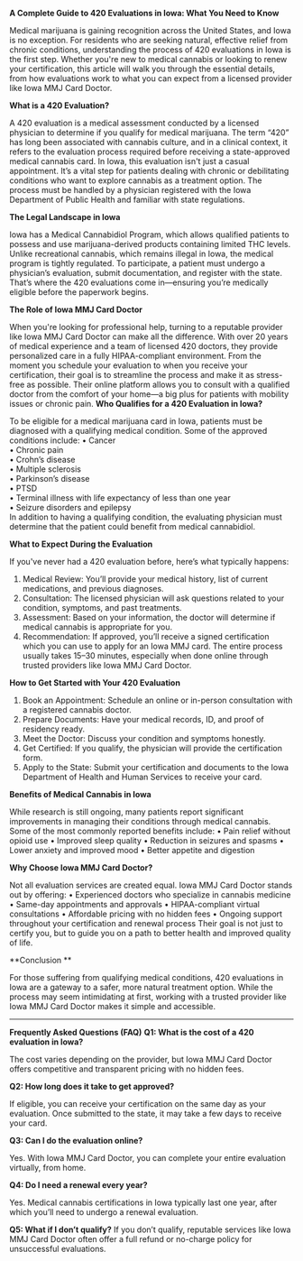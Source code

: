 **A Complete Guide to 420 Evaluations in Iowa: What You Need to Know**

Medical marijuana is gaining recognition across the United States, and Iowa is no exception. For residents who are seeking natural, effective relief from chronic conditions, understanding the process of 420 evaluations in Iowa is the first step. Whether you're new to medical cannabis or looking to renew your certification, this article will walk you through the essential details, from how evaluations work to what you can expect from a licensed provider like Iowa MMJ Card Doctor.

**What is a 420 Evaluation?**

A 420 evaluation is a medical assessment conducted by a licensed physician to determine if you qualify for medical marijuana. The term “420” has long been associated with cannabis culture, and in a clinical context, it refers to the evaluation process required before receiving a state-approved medical cannabis card.
In Iowa, this evaluation isn't just a casual appointment. It’s a vital step for patients dealing with chronic or debilitating conditions who want to explore cannabis as a treatment option. The process must be handled by a physician registered with the Iowa Department of Public Health and familiar with state regulations.

**The Legal Landscape in Iowa**

Iowa has a Medical Cannabidiol Program, which allows qualified patients to possess and use marijuana-derived products containing limited THC levels. Unlike recreational cannabis, which remains illegal in Iowa, the medical program is tightly regulated.
To participate, a patient must undergo a physician’s evaluation, submit documentation, and register with the state. That’s where the 420 evaluations come in—ensuring you’re medically eligible before the paperwork begins.

**The Role of Iowa MMJ Card Doctor**

When you're looking for professional help, turning to a reputable provider like Iowa MMJ Card Doctor can make all the difference. With over 20 years of medical experience and a team of licensed 420 doctors, they provide personalized care in a fully HIPAA-compliant environment.
From the moment you schedule your evaluation to when you receive your certification, their goal is to streamline the process and make it as stress-free as possible. Their online platform allows you to consult with a qualified doctor from the comfort of your home—a big plus for patients with mobility issues or chronic pain.
**Who Qualifies for a 420 Evaluation in Iowa?**

To be eligible for a medical marijuana card in Iowa, patients must be diagnosed with a qualifying medical condition. Some of the approved conditions include:
•	Cancer <br>
•	Chronic pain <br> 
•	Crohn’s disease <br>
•	Multiple sclerosis <br>
•	Parkinson’s disease <br>
•	PTSD <br>
•	Terminal illness with life expectancy of less than one year <br>
•	Seizure disorders and epilepsy <br>
In addition to having a qualifying condition, the evaluating physician must determine that the patient could benefit from medical cannabidiol.

**What to Expect During the Evaluation**

If you've never had a 420 evaluation before, here’s what typically happens:
1.	Medical Review: You’ll provide your medical history, list of current medications, and previous diagnoses.
2.	Consultation: The licensed physician will ask questions related to your condition, symptoms, and past treatments.
3.	Assessment: Based on your information, the doctor will determine if medical cannabis is appropriate for you.
4.	Recommendation: If approved, you’ll receive a signed certification which you can use to apply for an Iowa MMJ card.
The entire process usually takes 15–30 minutes, especially when done online through trusted providers like Iowa MMJ Card Doctor.

**How to Get Started with Your 420 Evaluation**
1.	Book an Appointment: Schedule an online or in-person consultation with a registered cannabis doctor.
2.	Prepare Documents: Have your medical records, ID, and proof of residency ready.
3.	Meet the Doctor: Discuss your condition and symptoms honestly.
4.	Get Certified: If you qualify, the physician will provide the certification form.
5.	Apply to the State: Submit your certification and documents to the Iowa Department of Health and Human Services to receive your card.

**Benefits of Medical Cannabis in Iowa**

While research is still ongoing, many patients report significant improvements in managing their conditions through medical cannabis. Some of the most commonly reported benefits include:
•	Pain relief without opioid use
•	Improved sleep quality
•	Reduction in seizures and spasms
•	Lower anxiety and improved mood
•	Better appetite and digestion

**Why Choose Iowa MMJ Card Doctor?**

Not all evaluation services are created equal. Iowa MMJ Card Doctor stands out by offering:
•	Experienced doctors who specialize in cannabis medicine
•	Same-day appointments and approvals
•	HIPAA-compliant virtual consultations
•	Affordable pricing with no hidden fees
•	Ongoing support throughout your certification and renewal process
Their goal is not just to certify you, but to guide you on a path to better health and improved quality of life.

**Conclusion **

For those suffering from qualifying medical conditions, 420 evaluations in Iowa are a gateway to a safer, more natural treatment option. While the process may seem intimidating at first, working with a trusted provider like Iowa MMJ Card Doctor makes it simple and accessible.
________________________________________
**Frequently Asked Questions (FAQ)**
**Q1: What is the cost of a 420 evaluation in Iowa?**

The cost varies depending on the provider, but Iowa MMJ Card Doctor offers competitive and transparent pricing with no hidden fees.

**Q2: How long does it take to get approved?**

If eligible, you can receive your certification on the same day as your evaluation. Once submitted to the state, it may take a few days to receive your card.

**Q3: Can I do the evaluation online?**

Yes. With Iowa MMJ Card Doctor, you can complete your entire evaluation virtually, from home.

**Q4: Do I need a renewal every year?**

Yes. Medical cannabis certifications in Iowa typically last one year, after which you’ll need to undergo a renewal evaluation.

**Q5: What if I don’t qualify?**
If you don’t qualify, reputable services like Iowa MMJ Card Doctor often offer a full refund or no-charge policy for unsuccessful evaluations.

